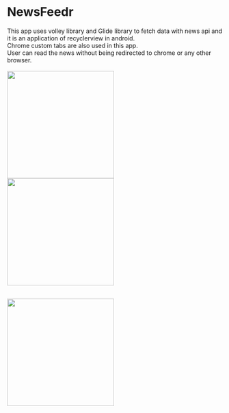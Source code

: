 # NewsFeedr

This app uses volley library and Glide library to fetch data with news api and it is an application of recyclerview in android.<br>
Chrome custom tabs are also used in this app.<br>
User can read the news without being redirected to chrome or any other browser.<br><br>
  <img src="https://github.com/YadavYashvant/NewsFeedr/assets/113130559/e07825e6-6d9f-4908-b7fa-ac994249f4ec" width ="250"><br>
  <img src="https://github.com/YadavYashvant/NewsFeedr/assets/113130559/1542dff7-7d8a-4df8-af08-40df0c6ac73a" width ="250">
<br><br>

<img src="https://github.com/YadavYashvant/NewsFeedr/assets/113130559/2ee67953-a8d8-4e5d-bc10-d06f28cde2a2" width ="250">
